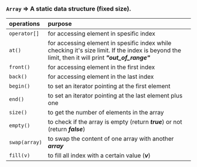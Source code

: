 ### `Array` &rArr; A **static** data structure (fixed size).  

| operations | purpose |
|:---|:---|
|`operator[]`| for accessing element in spesific index  
`at()`| for accessing element in spesific index while checking it's size limit. If the index is beyond the limit, then it will print ***"out_of_range"***
`front()`| for accessing element in the first index
`back()` | for accessing element in the last index
`begin()` | to set an iterator pointing at the first element
`end()` | to set an iterator pointing at the last element plus one
`size()` | to get the number of elements in the array
`empty()` | to check if the array is empty (return ***true***) or not (return ***false***)
`swap(array)` | to swap the content of one array with another ***array***
`fill(v)` | to fill all index with a certain value (***v***)
